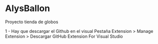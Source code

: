 # AlysBallon
Proyecto tienda de globos

1 - Hay que descargar el Github en el visual 
  Pestaña Extension > Manage Extension > Descargar GitHub Extension For Visual Studio
